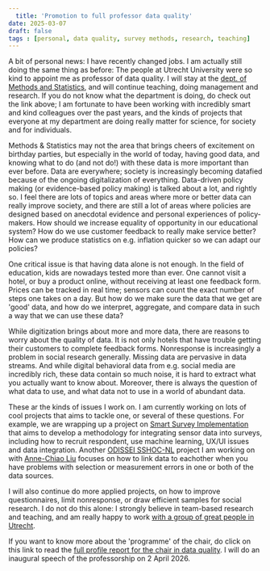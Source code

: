 ```yaml
---
  title: 'Promotion to full professor data quality'
date: 2025-03-07
draft: false
tags : [personal, data quality, survey methods, research, teaching]
---
```


A bit of personal news: I have recently changed jobs. I am actually still doing the same thing as before: The people at Utrecht University were so kind to appoint me as professor of data quality. I will stay at the [dept. of Methods and Statistics](https://www.uu.nl/en/organisation/methodology-and-statistics), and will continue teaching, doing management and research. If you do not know what the department is doing, do check out the link above; I am fortunate to have been working with incredibly smart and kind colleagues over the past years, and the kinds of projects that everyone at my department are doing really matter for science, for society and for individuals.

Methods & Statistics may not the area that brings cheers of excitement on birthday parties, but especially in the world of today, having good data, and knowing what to do (and not do!) with these data is more important than ever before. Data are everywhere; society is increasingly becoming datafied because of the ongoing digitalization of everything. Data-driven policy making (or evidence-based policy making) is talked about a lot, and rightly so. I feel there are lots of topics and areas where more or better data can really improve society, and there are still a lot of areas where policies are designed based on anecdotal evidence and personal experiences of policy-makers. How should we increase equality of opportunity in our educational system? How do we use customer feedback to really make service better? How can we produce statistics on e.g. inflation quicker so we can adapt our policies?

One critical issue is that having data alone is not enough. In the field of education, kids are nowadays tested more than ever. One cannot visit a hotel, or buy a product online, without receiving at least one feedback form. Prices can be tracked in real time; sensors can count the exact number of steps one takes on a day. But how do we make sure the data that we get are 'good' data, and how do we interpret, aggregate, and compare data in such a way that we can use these data?

While digitization brings about more and more data, there are reasons to worry about the quality of data. It is not only hotels that have trouble getting their customers to complete feedback forms. Nonresponse is increasingly a problem in social research generally. Missing data are pervasive in data streams. And while digital behavioral data from e.g. social media are incredibly rich, these data contain so much noise, it is hard to extract what you actually want to know about. 
Moreover, there is always the question of what data to use, and what data not to use in a world of abundant data.

These ar the kinds of issues I work on. I am currently working on lots of cool projects that aims to tackle one, or several of these questions. For example, we are wrapping up a project on [Smart Survey Implementation](https://cros.ec.europa.eu/book-page/smart-surveys-wp-2-methodology) that aims to develop a methodology for integrating sensor data into surveys, including how to recruit respondent, use machine learning, UX/UI issues and data integration. Another [ODISSEI SSHOC-NL](https://sshoc.nl/) project I am working on with [Anne-Chiao Liu](https://www.uu.nl/medewerkers/ALiu) focuses on how to link data to eachother when you have problems with selection or measurement errors in one or both of the data sources.

I will also continue do more applied projects, on how to improve questionnaires, limit nonresponse, or draw efficient samples for social research. I do not do this alone: I strongly believe in team-based research and teaching, and am really happy to work [with a group of great people in Utrecht](https://dataquality.sites.uu.nl/about/).
  
If you want to know more about the 'programme' of the chair, do click on this link to read the [full profile report for the chair in data quality](files/static/profile-report-chair-data-quality-online-version). I will do an inaugural speech of the professorship on 2 April 2026. 
